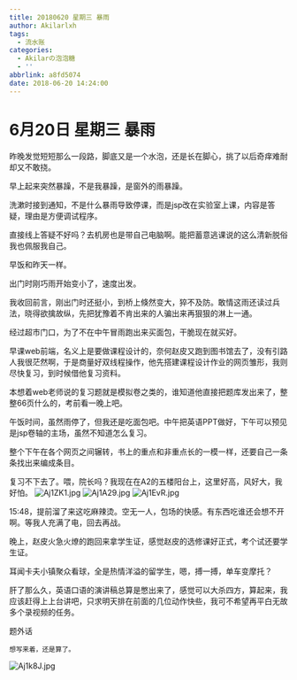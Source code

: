 ```yaml
---
title: 20180620 星期三 暴雨
author: Akilarlxh
tags:
  - 流水账
categories:
  - Akilarの泡泡糖
  - ''
abbrlink: a8fd5074
date: 2018-06-20 14:24:00
---
```

  # 6月20日 星期三 暴雨
  
昨晚发觉短短那么一段路，脚底又是一个水泡，还是长在脚心，挑了以后奇痒难耐却又不敢挠。

早上起来突然暴躁，不是我暴躁，是窗外的雨暴躁。

洗漱时接到通知，不是什么暴雨导致停课，而是jsp改在实验室上课，内容是答疑，理由是方便调试程序。

直接线上答疑不好吗？去机房也是带自己电脑啊。能把蓄意逃课说的这么清新脱俗我也佩服我自己。

早饭和昨天一样。

出门时刚巧雨开始变小了，速度出发。

我收回前言，刚出门时还挺小，到桥上倏然变大，猝不及防。敢情这雨还读过兵法，晓得欲擒故纵，先把犹豫着不肯出来的人骗出来再狠狠的淋上一通。

经过超市门口，为了不在中午冒雨跑出来买面包，干脆现在就买好。

早课web前端，名义上是要做课程设计的，奈何赵皮又跑到图书馆去了，没有引路人我很茫然啊，于是商量好双线程操作，他先搭建课程设计作业的网页雏形，我则尽快复习，到时候借他复习资料。

本想着web老师说的复习题就是模拟卷之类的，谁知道他直接把题库发出来了，整整66页什么的，考前看一晚上吧。

午饭时间，虽然雨停了，但我还是吃面包吧。中午把英语PPT做好，下午可以预见是jsp卷轴的主场，虽然不知道怎么复习。

整个下午在各个网页之间辗转，书上的重点和非重点长的一模一样，还要自己一条条找出来编成条目。

复习不下去了。喂，院长吗？我现在在A2的五楼阳台上，这里好高，风好大，我好怕。
![Aj1ZK1.jpg](https://s2.ax1x.com/2019/04/15/Aj1ZK1.jpg)
![Aj1A29.jpg](https://s2.ax1x.com/2019/04/15/Aj1A29.jpg)
![Aj1EvR.jpg](https://s2.ax1x.com/2019/04/15/Aj1EvR.jpg)

15:48，提前溜了来这吃麻辣烫。空无一人，包场的快感。有东西吃谁还会想不开啊。等我人充满了电，回去再战。

晚上，赵皮火急火燎的跑回来拿学生证，感觉赵皮的选修课好正式，考个试还要学生证。

耳闻卡夫小镇聚众看球，全是热情洋溢的留学生，嗯，搏一搏，单车变摩托？

肝了那么久，英语口语的演讲稿总算是憋出来了，感觉可以大杀四方，算起来，我应该赶得上上台讲吧，只求明天排在前面的几位动作快些，我可不希望再平白无故多个录视频的任务。

题外话
```
想写来着，还是算了。
```
![Aj1k8J.jpg](https://s2.ax1x.com/2019/04/15/Aj1k8J.jpg)
